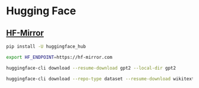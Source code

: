 # Hugging Face

## [HF-Mirror](https://hf-mirror.com/)

```bash
pip install -U huggingface_hub
```
```bash
export HF_ENDPOINT=https://hf-mirror.com
```
```bash
huggingface-cli download --resume-download gpt2 --local-dir gpt2
```
```bash
huggingface-cli download --repo-type dataset --resume-download wikitext --local-dir wikitext
```

